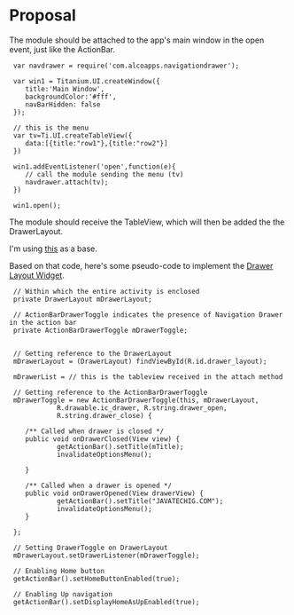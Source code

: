 # Proposal

The module should be attached to the app's main window in the open event, just like the ActionBar.

     var navdrawer = require('com.alcoapps.navigationdrawer');

     var win1 = Titanium.UI.createWindow({  
     	title:'Main Window',
		backgroundColor:'#fff',
    	navBarHidden: false
     });

     // this is the menu
     var tv=Ti.UI.createTableView({
     	data:[{title:"row1"},{title:"row2"}]
     })

     win1.addEventListener('open',function(e){
     	// call the module sending the menu (tv)
	    navdrawer.attach(tv);
     })

     win1.open();
     
     
The module should receive the TableView, which will then be added the the DrawerLayout.

I'm using [this](https://github.com/ricardoalcocer/AndroidNavigationDrawer/blob/master/src/com/javatechig/drawer/MainActivity.java) as a base.

Based on that code, here's some pseudo-code to implement the [Drawer Layout Widget](http://developer.android.com/design/patterns/navigation-drawer.html).

     // Within which the entire activity is enclosed
     private DrawerLayout mDrawerLayout;

     // ActionBarDrawerToggle indicates the presence of Navigation Drawer in the action bar
     private ActionBarDrawerToggle mDrawerToggle;


     // Getting reference to the DrawerLayout
     mDrawerLayout = (DrawerLayout) findViewById(R.id.drawer_layout);

     mDrawerList = // this is the tableview received in the attach method

     // Getting reference to the ActionBarDrawerToggle
     mDrawerToggle = new ActionBarDrawerToggle(this, mDrawerLayout,
                R.drawable.ic_drawer, R.string.drawer_open,
                R.string.drawer_close) {

        /** Called when drawer is closed */
        public void onDrawerClosed(View view) {
                getActionBar().setTitle(mTitle);
                invalidateOptionsMenu();

        }

        /** Called when a drawer is opened */
        public void onDrawerOpened(View drawerView) {
                getActionBar().setTitle("JAVATECHIG.COM");
                invalidateOptionsMenu();
        }

     };

     // Setting DrawerToggle on DrawerLayout
     mDrawerLayout.setDrawerListener(mDrawerToggle);

     // Enabling Home button
     getActionBar().setHomeButtonEnabled(true);

     // Enabling Up navigation
     getActionBar().setDisplayHomeAsUpEnabled(true);